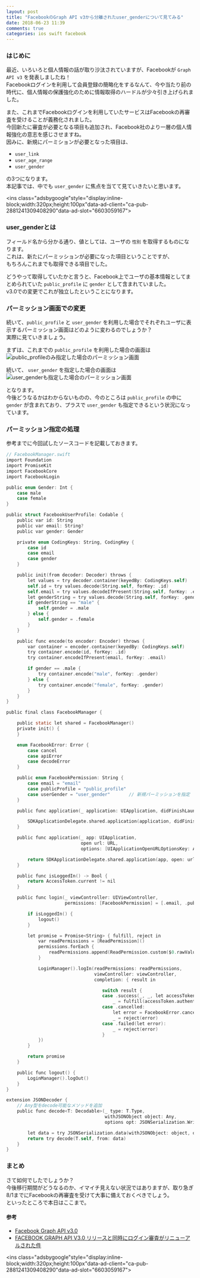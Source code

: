 ```yaml
---
layout: post
title: "FacebookのGraph API v3から分離されたuser_genderについて見てみる"
date: 2018-06-23 11:39
comments: true
categories: ios swift facebook
---
```


### はじめに
最近、いろいろと個人情報の話が取り沙汰されていますが、Facebookが `Graph API v3` を発表しましたね！  
Facebookログインを利用して会員登録の簡略化をするなんて、今や当たり前の時代に、個人情報の保護強化のために情報取得のハードルが少々引き上げられました。  

また、これまでFacebookログインを利用していたサービスはFacebookの再審査を受けることが義務化されました。  
今回新たに審査が必要となる項目も追加され、Facebook社のより一層の個人情報強化の意志を感じさせますね。  
因みに、新規にパーミションが必要となった項目は、  

* `user_link`  
* `user_age_range`  
* `user_gender`  

の3つになります。  
本記事では、中でも `user_gender` に焦点を当てて見ていきたいと思います。  

<script async src="//pagead2.googlesyndication.com/pagead/js/adsbygoogle.js"></script>
<ins class="adsbygoogle"style="display:inline-block;width:320px;height:100px"data-ad-client="ca-pub-2881241309408290"data-ad-slot="6603059167"></ins>
<script>
(adsbygoogle = window.adsbygoogle || []).push({});
</script>

<!-- more -->

### user_genderとは
フィールド名から分かる通り、値としては、ユーザの `性別` を取得するものになります。  
これは、新たにパーミッションが必要になった項目ということですが、  
もちろんこれまでも取得できる項目でした。  

どうやって取得していたかと言うと、Facebook上でユーザの基本情報としてまとめられていた `public_profile` に `gender` として含まれていました。  
v3.0での変更でこれが独立したということになります。  

### パーミッション画面での変更
続いて、`public_profile` と `user_gender` を利用した場合でそれぞれユーザに表示するパーミッション画面はどのように変わるのでしょうか？  
実際に見ていきましょう。  

まずは、これまでの `public_profile` を利用した場合の画面は  
![public_profileのみ指定した場合のパーミッション画面](/images/facebook_graph_api_v3_1.png)  

続いて、 `user_gender` を指定した場合の画面は  
![user_genderも指定した場合のパーミッション画面](/images/facebook_graph_api_v3_2.png)  

となります。  
今後どうなるかはわからないものの、今のところは `public_profile` の中に `gender` が含まれており、プラスで `user_gender` も指定できるという状況になっています。  

### パーミッション指定の処理
参考までに今回試したソースコードを記載しておきます。  

```objective-c
// FacebookManager.swift
import Foundation
import PromiseKit
import FacebookCore
import FacebookLogin

public enum Gender: Int {
    case male
    case female
}

public struct FacebookUserProfile: Codable {
    public var id: String
    public var email: String?
    public var gender: Gender

    private enum CodingKeys: String, CodingKey {
        case id
        case email
        case gender
    }

    public init(from decoder: Decoder) throws {
        let values = try decoder.container(keyedBy: CodingKeys.self)
        self.id = try values.decode(String.self, forKey: .id)
        self.email = try values.decodeIfPresent(String.self, forKey: .email)
        let genderString = try values.decode(String.self, forKey: .gender)
        if genderString == "male" {
            self.gender = .male
        } else {
            self.gender = .female
        }
    }

    public func encode(to encoder: Encoder) throws {
        var container = encoder.container(keyedBy: CodingKeys.self)
        try container.encode(id, forKey: .id)
        try container.encodeIfPresent(email, forKey: .email)

        if gender == .male {
            try container.encode("male", forKey: .gender)
        } else {
            try container.encode("female", forKey: .gender)
        }
    }
}

public final class FacebookManager {

    public static let shared = FacebookManager()
    private init() {
    }

    enum FacebookError: Error {
        case cancel
        case apiError
        case decodeError
    }

    public enum FacebookPermission: String {
        case email = "email"
        case publicProfile = "public_profile"
        case userGender = "user_gender"       // 新規パーミッションを指定
    }

    public func application(_ application: UIApplication, didFinishLaunchingWithOptions: [UIApplicationLaunchOptionsKey: Any]?) {

        SDKApplicationDelegate.shared.application(application, didFinishLaunchingWithOptions: didFinishLaunchingWithOptions)
    }

    public func application(_ app: UIApplication,
                            open url: URL,
                            options: [UIApplicationOpenURLOptionsKey: Any] = [:]) -> Bool {

        return SDKApplicationDelegate.shared.application(app, open: url, options: options)
    }

    public func isLoggedIn() -> Bool {
        return AccessToken.current != nil
    }

    public func login(_ viewController: UIViewController,
                      permissions: [FacebookPermission] = [.email, .publicProfile, .userGender]) -> Promise<String> {

        if isLoggedIn() {
            logout()
        }

        let promise = Promise<String> { fulfill, reject in
            var readPermissions = [ReadPermission]()
            permissions.forEach {
                readPermissions.append(ReadPermission.custom($0.rawValue))
            }

            LoginManager().logIn(readPermissions: readPermissions,
                                 viewController: viewController,
                                 completion: { result in

                                    switch result {
                                    case .success(_, _, let accessToken):
                                        _ = fulfill(accessToken.authenticationToken)
                                    case .cancelled:
                                        let error = FacebookError.cancel
                                        _ = reject(error)
                                    case .failed(let error):
                                        _ = reject(error)
                                    }
            })
        }

        return promise
    }

    public func logout() {
        LoginManager().logOut()
    }
}

extension JSONDecoder {
    // Any型をdecode可能なメソッドを追加
    public func decode<T: Decodable>(_ type: T.Type,
                                     withJSONObject object: Any,
                                     options opt: JSONSerialization.WritingOptions = []) throws -> T {

        let data = try JSONSerialization.data(withJSONObject: object, options: opt)
        return try decode(T.self, from: data)
    }
}
```

### まとめ
さて如何でしたでしょうか？  
今後移行期間がどうなるのか、イマイチ見えない状況ではありますが、取り急ぎ8/1までにFacebookの再審査を受けて大事に備えておくべきでしょう。  
といったところで本日はここまで。  

#### 参考

* [Facebook Graph API v3.0](https://developers.facebook.com/docs/graph-api/changelog/version3.0)  
* [FACEBOOK GRAPH API V3.0 リリースと同時にログイン審査がリニューアルされた件](https://damelog.com/sns/facebook/facebook-graph-api-v3_0-released-and-app-review-restored/)

<script async src="//pagead2.googlesyndication.com/pagead/js/adsbygoogle.js"></script>
<ins class="adsbygoogle"style="display:inline-block;width:320px;height:100px"data-ad-client="ca-pub-2881241309408290"data-ad-slot="6603059167"></ins>
<script>
(adsbygoogle = window.adsbygoogle || []).push({});
</script>
